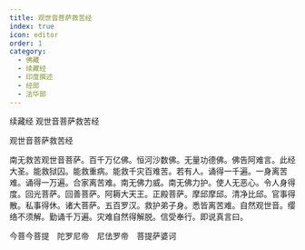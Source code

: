 ```yaml
---
title: 观世音菩萨救苦经
index: true
icon: editor
order: 1
category:
  - 佛藏
  - 续藏经
  - 印度撰述
  - 经部
  - 法华部
---
```


续藏经   观世音菩萨救苦经  

观世音菩萨救苦经  

南无救苦观世音菩萨。百千万亿佛。恒河沙数佛。无量功德佛。佛告阿难言。此经大圣。能救狱囚。能救重病。能救千灾百难苦。若有人。诵得一千遍。一身离苦难。诵得一万遍。合家离苦难。南无佛力威。南无佛力护。使人无恶心。令人身得度。回光菩萨。回善菩萨。阿耨大天王。正殿菩萨。摩邱摩邱。清净比邱。官事得散。私事得休。诸大菩萨。五百罗汉。救护弟子身。悉皆离苦难。自然观世音。缨络不须解。勤诵千万遍。灾难自然得解脱。信受奉行。即说真言曰。  

今菩今菩提　陀罗尼帝　尼佉罗帝　菩提萨婆诃  
